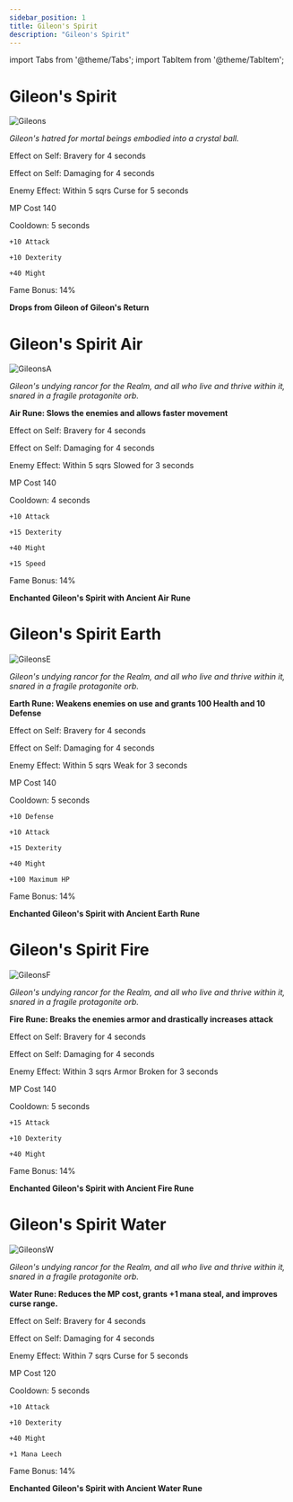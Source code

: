 ```yaml
---
sidebar_position: 1
title: Gileon's Spirit
description: "Gileon's Spirit"
---
```


import Tabs from '@theme/Tabs';
import TabItem from '@theme/TabItem';

<Tabs>
  <TabItem value="Gileon's Spirit" label="Gileon's Spirit" default>

# Gileon's Spirit

![Gileons](https://vwiki.valorserver.com/api/item/picture/gileon's%20spirit)

<i>Gileon's hatred for mortal beings embodied into a crystal ball.</i>

Effect on Self: Bravery for 4 seconds

Effect on Self: Damaging for 4 seconds

Enemy Effect: Within 5 sqrs Curse for 5 seconds

MP Cost 140

Cooldown: 5 seconds

    +10 Attack
    
    +10 Dexterity
    
    +40 Might

Fame Bonus: 14%

**Drops from Gileon of Gileon's Return**

  </TabItem>
  <TabItem value="Air" label="Air">

# Gileon's Spirit Air

![GileonsA](https://vwiki.valorserver.com/api/item/picture/gileon's%20spirit%20air)

<i>Gileon's undying rancor for the Realm, and all who live and thrive within it, snared in a fragile protagonite orb.</i>

**Air Rune: Slows the enemies and allows faster movement**

Effect on Self: Bravery for 4 seconds

Effect on Self: Damaging for 4 seconds

Enemy Effect: Within 5 sqrs Slowed for 3 seconds

MP Cost 140

Cooldown: 4 seconds

    +10 Attack
    
    +15 Dexterity
    
    +40 Might

    +15 Speed

Fame Bonus: 14%

**Enchanted Gileon's Spirit with Ancient Air Rune**

  </TabItem>
  <TabItem value="Earth" label="Earth">

# Gileon's Spirit Earth

![GileonsE](https://vwiki.valorserver.com/api/item/picture/gileon's%20spirit%20earth)

<i>Gileon's undying rancor for the Realm, and all who live and thrive within it, snared in a fragile protagonite orb.</i>

**Earth Rune: Weakens enemies on use and grants 100 Health and 10 Defense**

Effect on Self: Bravery for 4 seconds

Effect on Self: Damaging for 4 seconds

Enemy Effect: Within 5 sqrs Weak for 3 seconds

MP Cost 140

Cooldown: 5 seconds

    +10 Defense

    +10 Attack
    
    +15 Dexterity
    
    +40 Might

    +100 Maximum HP

Fame Bonus: 14%

**Enchanted Gileon's Spirit with Ancient Earth Rune**

  </TabItem>
  <TabItem value="Fire" label="Fire">

# Gileon's Spirit Fire

![GileonsF](https://vwiki.valorserver.com/api/item/picture/gileon's%20spirit%20fire)

<i>Gileon's undying rancor for the Realm, and all who live and thrive within it, snared in a fragile protagonite orb.</i>

**Fire Rune: Breaks the enemies armor and drastically increases attack**

Effect on Self: Bravery for 4 seconds

Effect on Self: Damaging for 4 seconds

Enemy Effect: Within 3 sqrs Armor Broken for 3 seconds

MP Cost 140

Cooldown: 5 seconds

    +15 Attack
    
    +10 Dexterity
    
    +40 Might

Fame Bonus: 14%

**Enchanted Gileon's Spirit with Ancient Fire Rune**

  </TabItem>
  <TabItem value="Water" label="Water">

# Gileon's Spirit Water

![GileonsW](https://vwiki.valorserver.com/api/item/picture/gileon's%20spirit%20water)

<i>Gileon's undying rancor for the Realm, and all who live and thrive within it, snared in a fragile protagonite orb.</i>

**Water Rune: Reduces the MP cost, grants +1 mana steal, and improves curse range.**

Effect on Self: Bravery for 4 seconds

Effect on Self: Damaging for 4 seconds

Enemy Effect: Within 7 sqrs Curse for 5 seconds

MP Cost 120

Cooldown: 5 seconds

    +10 Attack
    
    +10 Dexterity
    
    +40 Might
    
    +1 Mana Leech

Fame Bonus: 14%

**Enchanted Gileon's Spirit with Ancient Water Rune**

  </TabItem>
</Tabs>
